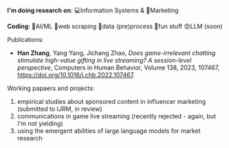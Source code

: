 **I'm doing research on**: 💻Information Systems & 🎈Marketing


**Coding**: 🤖AI/ML 🐛web scraping 🎥data (pre)process 🎃fun stuff 😍LLM (soon) 


Publications:

+ **Han Zhang**, Yang Yang, Jichang Zhao, *Does game-irrelevant chatting stimulate high-value gifting in live streaming? A session-level perspective*,
Computers in Human Behavior,
Volume 138,
2023,
107467,
https://doi.org/10.1016/j.chb.2022.107467.

Working papaers and projects: 

1. empirical studies about sponsored content in influencer marketing \(submitted to IJRM, in review\)
2. communications in game live streaming (recently rejected - again, but I'm not yielding)
3. using the emergent abilities of large language models for market research


